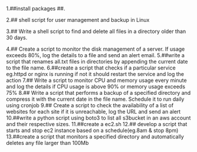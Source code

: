 1.##install packages ##.

2.## shell script for user management and backup in Linux

3.## Write a shell script to find and delete all files in a directory older than 30 days.

4.## Create a script to monitor the disk management of a server. If usage exceeds 80%, log the details to a file and send an alert email.
5.##write a script that renames all.txt files in directories by appending the current date to the file name.
6.##create a script that checks if a particular service eg.httpd or nginx is running if not it should restart the service and log the action
7.## Write a script to monitor CPU and memory usage every minute and log the details if CPU usage is above 90% or memory usage exceeds 75%
8.## Write a script that performs a backup of a specified directory and compress it with the current date in the file name. Schedule it to run daily using cronjob
9.## Create a script to check the availability of a list of websites for each site if it is unreachable, log the URL and send an alert
10.##write a python script using boto3 to list all s3bucket in an aws account and their respective sizes.
11.##create a ec2.sh
12.## develop a script that starts and stop ec2 instance based on a schedule(eg.8am & stop 8pm)
13.##create a script that monitors a specified directory and automatically deletes any file larger than 100Mb


